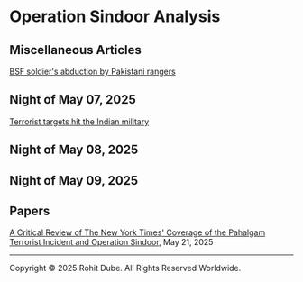 # Operation Sindoor Analysis

## Miscellaneous Articles
[BSF soldier's abduction by Pakistani rangers](bsf-jawan.md)

## Night of May 07, 2025
[Terrorist targets hit the Indian military](terrorist-targets.md)

## Night of May 08, 2025

## Night of May 09, 2025

## Papers
[A Critical Review of The New York Times' Coverage of the Pahalgam Terrorist Incident and Operation Sindoor](https://www.researchgate.net/publication/391857656), May 21, 2025

---
Copyright © 2025 Rohit Dube. All Rights Reserved Worldwide.
